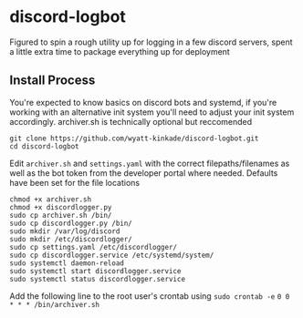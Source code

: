 # discord-logbot
Figured to spin a rough utility up for logging in a few discord servers, spent a little extra time to package everything up for deployment

## Install Process
You're expected to know basics on discord bots and systemd, if you're working with an alternative init system you'll need to adjust your init system accordingly. archiver.sh is technically optional but reccomended

```
git clone https://github.com/wyatt-kinkade/discord-logbot.git
cd discord-logbot
```

Edit `archiver.sh` and `settings.yaml` with the correct filepaths/filenames as well as the bot token from the developer portal where needed. Defaults have been set for the file locations

```
chmod +x archiver.sh
chmod +x discordlogger.py
sudo cp archiver.sh /bin/
sudo cp discordlogger.py /bin/
sudo mkdir /var/log/discord
sudo mkdir /etc/discordlogger/
sudo cp settings.yaml /etc/discordlogger/
sudo cp discordlogger.service /etc/systemd/system/
sudo systemctl daemon-reload
sudo systemctl start discordlogger.service
sudo systemctl status discordlogger.service
```


Add the following line to the root user's crontab using `sudo crontab -e`
`0 0 * * * /bin/archiver.sh`
